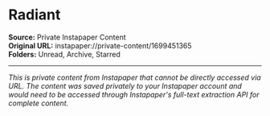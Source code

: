 # Radiant

**Source:** Private Instapaper Content  
**Original URL:** instapaper://private-content/1699451365  
**Folders:** Unread, Archive, Starred  

---

*This is private content from Instapaper that cannot be directly accessed via URL. The content was saved privately to your Instapaper account and would need to be accessed through Instapaper's full-text extraction API for complete content.*